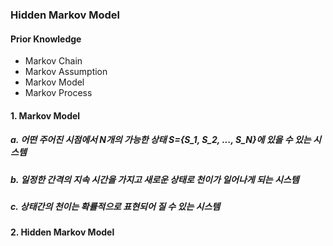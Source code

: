 ### Hidden Markov Model

#### Prior Knowledge
- Markov Chain
- Markov Assumption
- Markov Model
- Markov Process

#### 1. Markov Model
##### a. 어떤 주어진 시점에서 N개의 가능한 상태 S={S_1, S_2, ..., S_N}에 있을 수 있는 시스템
##### b. 일정한 간격의 지속 시간을 가지고 새로운 상태로 천이가 일어나게 되는 시스템
##### c. 상태간의 천이는 확률적으로 표현되어 질 수 있는 시스템

#### 2. Hidden Markov Model

